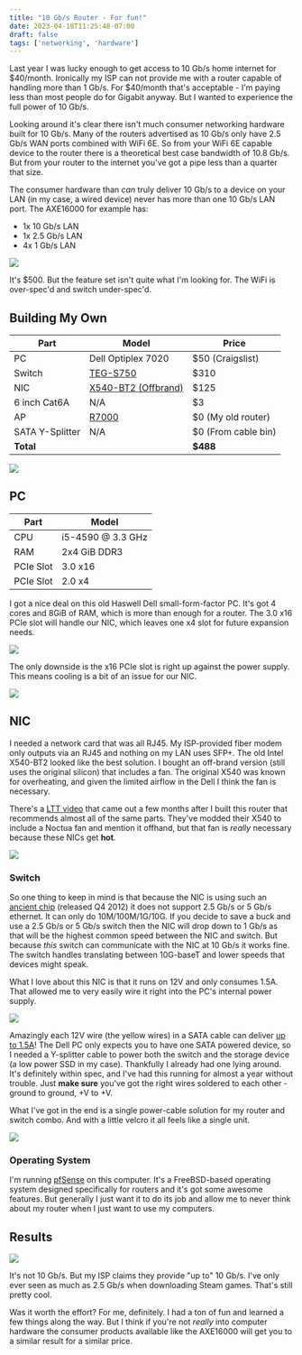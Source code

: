 ```yaml
---
title: "10 Gb/s Router - For fun!"
date: 2023-04-18T11:25:48-07:00
draft: false
tags: ['networking', 'hardware']
---
```


Last year I was lucky enough to get access to 10 Gb/s home internet for $40/month. Ironically my ISP can not provide me with a router capable of handling more than 1 Gb/s. For $40/month that's acceptable - I'm paying less than most people do for Gigabit anyway. But I wanted to experience the full power of 10 Gb/s.

Looking around it's clear there isn't much consumer networking hardware built for 10 Gb/s. Many of the routers advertised as 10 Gb/s only have 2.5 Gb/s WAN ports combined with WiFi 6E. So from your WiFi 6E capable device to the router there is a theoretical best case bandwidth of 10.8 Gb/s. But from your router to the internet you've got a pipe less than a quarter that size.

The consumer hardware than *can* truly deliver 10 Gb/s to a device on your LAN (in my case, a wired device) never has more than one 10 Gb/s LAN port. The AXE16000 for example has:

* 1x 10 Gb/s LAN
* 1x 2.5 Gb/s LAN
* 4x 1 Gb/s LAN

![](/blog/image/router/AXE16000-rear.jpg)

It's $500. But the feature set isn't quite what I'm looking for. The WiFi is over-spec'd and switch under-spec'd.

## Building My Own

| Part | Model | Price |
|---|---|---|
| PC | Dell Optiplex 7020 | $50 (Craigslist) |
| Switch | [TEG-S750](https://www.trendnet.com/products/10g-switch/5-port-10g-switch-TEG-S750-v1) | $310 |
| NIC | [X540-BT2 (Offbrand)](https://www.amazon.com/dp/B01IR7T7PG) | $125 |
| 6 inch Cat6A | N/A | $3 |
| AP | [R7000](https://www.netgear.com/home/wifi/routers/r7000/) | $0 (My old router) |
| SATA Y-Splitter | N/A | $0 (From cable bin) |
| **Total** | | **$488** |

![](/blog/image/router/homebrew-rear.jpg)

## PC

| Part | Model |
|---|---|
| CPU | i5-4590 @ 3.3 GHz |
| RAM | 2x4 GiB DDR3 |
| PCIe Slot | 3.0 x16 |
| PCIe Slot | 2.0 x4 |

I got a nice deal on this old Haswell Dell small-form-factor PC. It's got 4 cores and 8GiB of RAM, which is more than enough for a router. The 3.0 x16 PCIe slot will handle our NIC, which leaves one x4 slot for future expansion needs.

![](/blog/image/router/homebrew-front.jpg)

The only downside is the x16 PCIe slot is right up against the power supply. This means cooling is a bit of an issue for our NIC.

![](/blog/image/router/homebrew-open.jpg)

## NIC

I needed a network card that was all RJ45. My ISP-provided fiber modem only outputs via an RJ45 and nothing on my LAN uses SFP+. The old Intel X540-BT2 looked like the best solution. I bought an off-brand version (still uses the original silicon) that includes a fan. The original X540 was known for overheating, and given the limited airflow in the Dell I think the fan is necessary.

There's a [LTT video](https://youtu.be/_IzyJTcnPu8?t=184) that came out a few months after I built this router that recommends almost all of the same parts. They've modded their X540 to include a Noctua fan and mention it offhand, but that fan is *really* necessary because these NICs get **hot**.

![](/blog/image/router/homebrew-nic.jpg)

### Switch

So one thing to keep in mind is that because the NIC is using such an [ancient chip](https://ark.intel.com/content/www/us/en/ark/products/60021/intel-ethernet-controller-x540bt2.html) (released Q4 2012) it does not support 2.5 Gb/s or 5 Gb/s ethernet. It can only do 10M/100M/1G/10G. If you decide to save a buck and use a 2.5 Gb/s or 5 Gb/s switch then the NIC will drop down to 1 Gb/s as that will be the highest common speed between the NIC and switch. But because *this* switch can communicate with the NIC at 10 Gb/s it works fine. The switch handles translating between 10G-baseT and lower speeds that devices might speak.

What I love about this NIC is that it runs on 12V and only consumes 1.5A. That allowed me to very easily wire it right into the PC's internal power supply.

![](/blog/image/router/homebrew-switch.jpg)

Amazingly each 12V wire (the yellow wires) in a SATA cable can deliver [up to 1.5A](https://www.playtool.com/pages/psuconnectors/connectors.html#sata)! The Dell PC only expects you to have one SATA powered device, so I needed a Y-splitter cable to power both the switch and the storage device (a low power SSD in my case). Thankfully I already had one lying around. It's definitely within spec, and I've had this running for almost a year without trouble. Just **make sure** you've got the right wires soldered to each other - ground to ground, +V to +V.

What I've got in the end is a single power-cable solution for my router and switch combo. And with a little velcro it all feels like a single unit.

![](/blog/image/router/homebrew-cable.jpg)

### Operating System

I'm running [pfSense](https://www.pfsense.org/) on this computer. It's a FreeBSD-based operating system designed specifically for routers and it's got some awesome features. But generally I just want it to do its job and allow me to never think about my router when I just want to use my computers.

## Results

![](/blog/image/router/homebrew-speedtest.png)

It's not 10 Gb/s. But my ISP claims they provide "up to" 10 Gb/s. I've only ever seen as much as 2.5 Gb/s when downloading Steam games. That's still pretty cool.

Was it worth the effort? For me, definitely. I had a ton of fun and learned a few things along the way. But I think if you're not *really* into computer hardware the consumer products available like the AXE16000 will get you to a similar result for a similar price.
